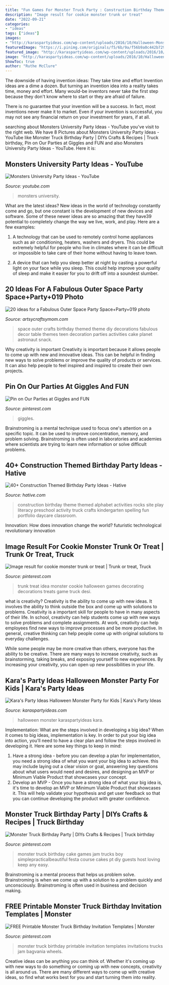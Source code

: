 ```yaml
---
title: "Fun Games For Monster Truck Party : Construction Birthday Theme Themed Alphabet Activities Rocks Site Play Literacy Preschool Activity Truck Crafts Kindergarten Spelling Fun Portfolio Daycare Classroom"
description: "Image result for cookie monster trunk or treat"
date: "2022-09-21"
categories:
- "ideas"
tags: ["ideas"]
images:
- "http://karaspartyideas.com/wp-content/uploads/2016/10/Halloween-Monster-Party-for-Kids-on-Karas-Party-Ideas-KarasPartyIdeas.com17.jpeg"
featuredImage: "https://i.pinimg.com/originals/f5/6b/9a/f56b9a0c442b729f0ccefcadcc795b8b.jpg"
featured_image: "http://karaspartyideas.com/wp-content/uploads/2016/10/Halloween-Monster-Party-for-Kids-on-Karas-Party-Ideas-KarasPartyIdeas.com17.jpeg"
image: "http://karaspartyideas.com/wp-content/uploads/2016/10/Halloween-Monster-Party-for-Kids-on-Karas-Party-Ideas-KarasPartyIdeas.com17.jpeg"
ShowToc: true
author: "Ruthe McClure"
---
```



The downside of having invention ideas: They take time and effort
Invention ideas are a dime a dozen. But turning an invention idea into a reality takes time, money and effort.
Many would-be inventors never take the first step because they don't know where to start or they are afraid of failure.

There is no guarantee that your invention will be a success. In fact, most inventions never make it to market. Even if your invention is successful, you may not see any financial return on your investment for years, if at all.

	

		
searching about Monsters University Party Ideas - YouTube you've visit to the right web. We have 8 Pictures about Monsters University Party Ideas - YouTube like Monster Truck Birthday Party | DIYs Crafts &amp; Recipes | Truck birthday, Pin on Our Parties at Giggles and FUN and also Monsters University Party Ideas - YouTube. Here it is:
		
    
## Monsters University Party Ideas - YouTube

<img loading=lazy src="https://i.ytimg.com/vi/2rCfqncm0tk/maxresdefault.jpg" onerror="this.onerror=null;this.src='https://tse4.mm.bing.net/th?id=OIP.aV2qitJ0dWSMdseJJG_9JwHaEK&amp;pid=15.1';" alt="Monsters University Party Ideas - YouTube">

_Source: youtube.com_

>monsters university. 

	

What are the latest ideas?
New ideas in the world of technology constantly come and go, but one constant is the development of new devices and software. Some of these newer ideas are so amazing that they have39 potential to completely change the way we live, work, and play. Here are a few examples:
1. A technology that can be used to remotely control home appliances such as air conditioning, heaters, washers and dryers. This could be extremely helpful for people who live in climates where it can be difficult or impossible to take care of their home without having to leave town.

2. A device that can help you sleep better at night by casting a powerful light on your face while you sleep. This could help improve your quality of sleep and make it easier for you to drift off into a soundest slumber.


    
## 20 Ideas For A Fabulous Outer Space Party Space+Party+019 Photo

<img loading=lazy src="http://1.bp.blogspot.com/-RZUWrnPiC64/T_ckA94KqjI/AAAAAAAAAQM/WYitGa4r1tk/s640/Space+Party+019.jpg" onerror="this.onerror=null;this.src='https://tse3.mm.bing.net/th?id=OIP.qG3JE1OW26o6ISzf-hcpnQHaG9&amp;pid=15.1';" alt="20 ideas for a Fabulous Outer Space Party Space+Party+019 photo">

_Source: artsycraftsymom.com_

>space outer crafts birthday themed theme diy decorations fabulous decor table themes teen decoration parties activities cake planet astronaut snack. 

	

Why creativity is important
Creativity is important because it allows people to come up with new and innovative ideas. This can be helpful in finding new ways to solve problems or improve the quality of products or services. It can also help people to feel inspired and inspired to create their own projects.

    
## Pin On Our Parties At Giggles And FUN

<img loading=lazy src="https://i.pinimg.com/originals/f5/6b/9a/f56b9a0c442b729f0ccefcadcc795b8b.jpg" onerror="this.onerror=null;this.src='https://tse1.mm.bing.net/th?id=OIP.sAUMchrwUVqlWlV9vyyOxQHaJ4&amp;pid=15.1';" alt="Pin on Our Parties at Giggles and FUN">

_Source: pinterest.com_

>giggles. 

	

Brainstroming is a mental technique used to focus one's attention on a specific topic. It can be used to improve concentration, memory, and problem solving. Brainstroming is often used in laboratories and academies where scientists are trying to learn new information or solve difficult problems.

    
## 40+ Construction Themed Birthday Party Ideas - Hative

<img loading=lazy src="http://hative.com/wp-content/uploads/2015/06/construction-birthday-party/43-construction-themed-birthday-party.jpg" onerror="this.onerror=null;this.src='https://tse3.mm.bing.net/th?id=OIP.gfIcUhcuK4Iktau-f0YFvAHaLH&amp;pid=15.1';" alt="40+ Construction Themed Birthday Party Ideas - Hative">

_Source: hative.com_

>construction birthday theme themed alphabet activities rocks site play literacy preschool activity truck crafts kindergarten spelling fun portfolio daycare classroom. 

	

Innovation: How does innovation change the world?
futuristic 
technological 
revolutionary
innovation

    
## Image Result For Cookie Monster Trunk Or Treat | Trunk Or Treat, Truck

<img loading=lazy src="https://i.pinimg.com/736x/2d/0e/df/2d0edf75ef1a2d242fe087ebd2a93130.jpg" onerror="this.onerror=null;this.src='https://tse2.mm.bing.net/th?id=OIP.tO0Ky2eB6rgJMrLjQlnYPAHaLJ&amp;pid=15.1';" alt="Image result for cookie monster trunk or treat | Trunk or treat, Truck">

_Source: pinterest.com_

>trunk treat idea monster cookie halloween games decorating decorations treats game truck desi. 

	

what is creativity?
Creativity is the ability to come up with new ideas. It involves the ability to think outside the box and come up with solutions to problems.
Creativity is a important skill for people to have in many aspects of their life. In school, creativity can help students come up with new ways to solve problems and complete assignments. At work, creativity can help employees find new ways to improve processes and be more productive. In general, creative thinking can help people come up with original solutions to everyday challenges.

While some people may be more creative than others, everyone has the ability to be creative. There are many ways to increase creativity, such as brainstorming, taking breaks, and exposing yourself to new experiences. By increasing your creativity, you can open up new possibilities in your life.

    
## Kara&#039;s Party Ideas Halloween Monster Party For Kids | Kara&#039;s Party Ideas

<img loading=lazy src="http://karaspartyideas.com/wp-content/uploads/2016/10/Halloween-Monster-Party-for-Kids-on-Karas-Party-Ideas-KarasPartyIdeas.com17.jpeg" onerror="this.onerror=null;this.src='https://tse2.mm.bing.net/th?id=OIP.SdiKwURmy2FuCpIAZNwObAHaKB&amp;pid=15.1';" alt="Kara&#039;s Party Ideas Halloween Monster Party for Kids | Kara&#039;s Party Ideas">

_Source: karaspartyideas.com_

>halloween monster karaspartyideas kara. 

	

Implementation: What are the steps involved in developing a big idea?
When it comes to big ideas, implementation is key. In order to put your big idea into action, you'll need to have a clear plan and follow the steps involved in developing it. Here are some key things to keep in mind: 
1. Have a strong idea - before you can develop a plan for implementation, you need a strong idea of what you want your big idea to achieve. this may include laying out a clear vision or goal, answering key questions about what users would need and desires, and designing an MVP or Minimum Viable Product that showcases your concept. 
2. Develop an MVP - Once you have a strong idea of what your big idea is, it's time to develop an MVP or Minimum Viable Product that showcases it. This will help validate your hypothesis and get user feedback so that you can continue developing the product with greater confidence.

    
## Monster Truck Birthday Party | DIYs Crafts &amp; Recipes | Truck Birthday

<img loading=lazy src="https://i.pinimg.com/736x/bd/43/bf/bd43bf32c3ade66351803593f7b9f345.jpg?b=t" onerror="this.onerror=null;this.src='https://tse1.mm.bing.net/th?id=OIP.Py5WPG0F7WVf0sRjOg7K0wHaL_&amp;pid=15.1';" alt="Monster Truck Birthday Party | DIYs Crafts &amp; Recipes | Truck birthday">

_Source: pinterest.com_

>monster truck birthday cake games jam trucks boy simplepracticalbeautiful festa course cakes pt diy guests host loving keep any easy. 

	

Brainstroming is a mental process that helps us problem solve. Brainstroming is when we come up with a solution to a problem quickly and unconsciously. Brainstroming is often used in business and decision making.

    
## FREE Printable Monster Truck Birthday Invitation Templates | Monster

<img loading=lazy src="https://i.pinimg.com/originals/6c/51/ce/6c51cee29e9104a14b5a93106c369d37.jpg" onerror="this.onerror=null;this.src='https://tse4.mm.bing.net/th?id=OIP.PvI97B7lT41RMd-GLu_ijwHaKX&amp;pid=15.1';" alt="FREE Printable Monster Truck Birthday Invitation Templates | Monster">

_Source: pinterest.com_

>monster truck birthday printable invitation templates invitations trucks jam bagvania wheels. 

	

Creative ideas can be anything you can think of. Whether it's coming up with new ways to do something or coming up with new concepts, creativity is all around us. There are many different ways to come up with creative ideas, so find what works best for you and start turning them into reality.

